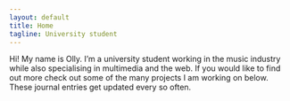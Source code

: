 ```yaml
---
layout: default
title: Home
tagline: University student
---
```

Hi! My name is Olly. I’m a university student working in the music industry while also specialising in multimedia and the web. If you would like to find out more check out some of the many projects I am working on below. These journal entries get updated every so often. 